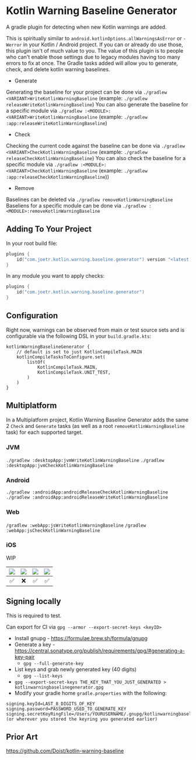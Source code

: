 # Kotlin Warning Baseline Generator

A gradle plugin for detecting when new Kotlin warnings are added.

This is spiritually similar to `android.kotlinOptions.allWarningsAsError` or `-Werror` in your Kotlin / Android project.
If you can or already do use those, this plugin isn't of much value to you.
The value of this plugin is to people who can't enable those settings due to legacy modules having too many errors to fix at once.
The Gradle tasks added will allow you to generate, check, and delete kotlin warning baselines. 

* Generate

Generating the baseline for your project can be done via `./gradlew <VARIANT>WriteKotlinWarningBaseline` (example: `./gradlew releaseWriteKotlinWarningBaseline`)
You can also generate the baseline for a specific module via `./gradlew :<MODULE>:<VARIANT>WriteKotlinWarningBaseline` (example: `./gradlew :app:releaseWriteKotlinWarningBaseline`)

* Check

Checking the current code against the baseline can be done via `./gradlew <VARIANT>CheckKotlinWarningBaseline` (example: `./gradlew releaseCheckKotlinWarningBaseline`)
You can also check the baseline for a specific module via `./gradlew :<MODULE>:<VARIANT>CheckKotlinWarningBaseline` (example: `./gradlew :app:releaseCheckKotlinWarningBaseline`))


* Remove

Baselines can be deleted via `./gradlew removeKotlinWarningBaseline`
Baseliens for a specific module can be done via `./gradlew :<MODULE>:removeKotlinWarningBaseline`

## Adding To Your Project

In your root build file:

```kotlin
plugins {
    id("com.joetr.kotlin.warning.baseline.generator") version "<latest version>" apply false
}
```

In any module you want to apply checks:

```kotlin
plugins {
    id("com.joetr.kotlin.warning.baseline.generator")
}
```

## Configuration

Right now, warnings can be observed from main or test source sets and is configurable via the following DSL in your `build.gradle.kts`:

```
kotlinWarningBaselineGenerator {
    // default is set to just KotlinCompileTask.MAIN
    kotlinCompileTasksToConfigure.set(
        listOf(
            KotlinCompileTask.MAIN,
            KotlinCompileTask.UNIT_TEST,
        )
    )
}
```

## Multiplatform

In a Multiplatform project, Kotlin Warning Baseline Generator adds the same 2 `Check` and `Generate` tasks (as well as a root `removeKotlinWarningBaseline` task) for each supported target.

### JVM

`./gradlew :desktopApp:jvmWriteKotlinWarningBaseline`
`./gradlew :desktopApp:jvmCheckKotlinWarningBaseline`

### Android

`./gradlew :androidApp:androidReleaseCheckKotlinWarningBaseline`
`./gradlew :androidApp:androidReleaseWriteKotlinWarningBaseline`

### Web

`/gradlew :webApp:jsWriteKotlinWarningBaseline`
`/gradlew :webApp:jsCheckKotlinWarningBaseline`

### iOS

WIP

![](https://img.shields.io/badge/Android-black.svg?style=for-the-badge&logo=android) | ![](https://img.shields.io/badge/iOS-black.svg?style=for-the-badge&logo=apple) | ![](https://img.shields.io/badge/Desktop-black.svg?style=for-the-badge&logo=apple) | ![](https://img.shields.io/badge/Web-black.svg?style=for-the-badge&logo=google-chrome)
:----: | :----: |:----------------------------------------------------------------------------------:| :----:
✅ | ❌ |                                         ✅                                          | ✅

## Signing locally

This is required to test.

Can export for CI via `gpg --armor --export-secret-keys <keyID>`

* Install gnupg - https://formulae.brew.sh/formula/gnupg
* Generate a key - https://central.sonatype.org/publish/requirements/gpg/#generating-a-key-pair
  * `gpg --full-generate-key` 
* List keys and grab newly generated key (40 digits)
  * `gpg --list-keys`
* `gpg --export-secret-keys THE_KEY_THAT_YOU_JUST_GENERATED > kotlinwarningbaselinegenerator.gpg`
* Modify your gradle home `gradle.properties` with the following:
```
signing.keyId=LAST_8_DIGITS_OF_KEY
signing.password=PASSWORD_USED_TO_GENERATE_KEY
signing.secretKeyRingFile=/Users/YOURUSERNAME/.gnupg/kotlinwarningbaselinegenerator.gpg (or wherever you stored the keyring you generated earlier)
```

## Prior Art

https://github.com/Doist/kotlin-warning-baseline
